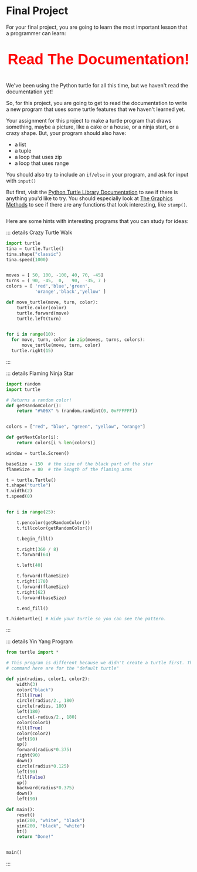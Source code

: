 # Final Project

For your final  project, you are going to learn the most important lesson
that a programmer can learn:

<p style="text-align: center; font-size: 40px; font-weight: bold; color: red; font-family: 'Comic Sans MS', cursive, sans-serif;">Read The Documentation!</p>


We've been using the Python turtle for all this time, but we haven't read the documentation yet! 

So, for this project, you are going to get to read the documentation to write a new program
that uses some turtle features that we haven't learned yet. 

Your assignment for this project to make a turtle program that draws something, maybe a picture, like a cake or a house, or a ninja start, or a crazy shape. But, your program should also have: 

* a list
* a tuple
* a loop that uses zip
* a loop that uses range

You should also try to include an `if/else` in your program, and ask for input with `input()`


But first, visit the [Python Turtle Library Documentation](https://docs.python.org/3/library/turtle.html)
to see if there is anything you'd like to try. You should especially look at [The Graphics Methods](https://docs.python.org/3/library/turtle.html#turtle-graphics-reference) to see if there are any functions that look interesting, like `stamp()`.


```python.run:height=800

```

Here are some hints with interesting programs that you can study for ideas:

::: details Crazy Turtle Walk
```python
import turtle
tina = turtle.Turtle()
tina.shape("classic")
tina.speed(1000)


moves = [ 50, 100, -100, 40, 70, -45]
turns = ( 90, -45,  0,   90,  -35, 7 )
colors = [ 'red','blue','green',
           'orange','black','yellow' ]

def move_turtle(move, turn, color):
    turtle.color(color)
    turtle.forward(move)
    turtle.left(turn)


for i in range(10):
  for move, turn, color in zip(moves, turns, colors):
      move_turtle(move, turn, color)
  turtle.right(15)

```
:::

::: details Flaming Ninja Star
```python
import random
import turtle

# Returns a random color!
def getRandomColor():
    return "#%06X" % (random.randint(0, 0xFFFFFF))


colors = ["red", "blue", "green", "yellow", "orange"]

def getNextColor(i):
    return colors[i % len(colors)]

window = turtle.Screen()

baseSize = 150  # the size of the black part of the star
flameSize = 80  # the length of the flaming arms

t = turtle.Turtle()
t.shape("turtle")
t.width(2) 
t.speed(0)  


for i in range(25):

    t.pencolor(getRandomColor())
    t.fillcolor(getRandomColor())  

    t.begin_fill()

    t.right(360 / 8) 
    t.forward(64)

    t.left(40) 

    t.forward(flameSize)
    t.right(170) 
    t.forward(flameSize)
    t.right(62) 
    t.forward(baseSize) 

    t.end_fill()

t.hideturtle() # Hide your turtle so you can see the pattern.
```
:::


::: details Yin Yang Program
```python 
from turtle import *

# This program is different because we didn't create a turtle first. The
# command here are for the "default turtle"

def yin(radius, color1, color2):
    width(3)
    color("black")
    fill(True)
    circle(radius/2., 180)
    circle(radius, 180)
    left(180)
    circle(-radius/2., 180)
    color(color1)
    fill(True)
    color(color2)
    left(90)
    up()
    forward(radius*0.375)
    right(90)
    down()
    circle(radius*0.125)
    left(90)
    fill(False)
    up()
    backward(radius*0.375)
    down()
    left(90)

def main():
    reset()
    yin(200, "white", "black")
    yin(200, "black", "white")
    ht()
    return "Done!"


main()
```
:::



